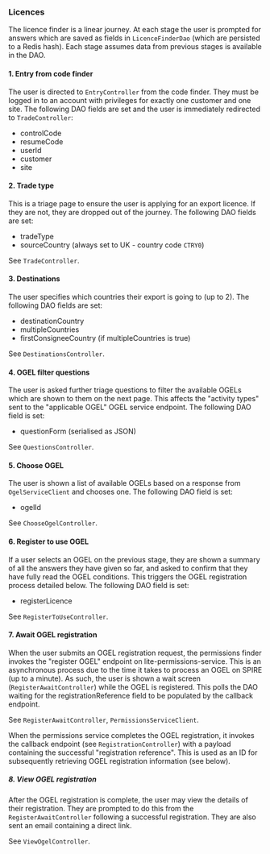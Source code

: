 ### Licences

The licence finder is a linear journey. At each stage the user is prompted for answers which are saved as fields in 
`LicenceFinderDao` (which are persisted to a Redis hash). Each stage assumes data from previous stages is available in the DAO.

#### 1. Entry from code finder

The user is directed to `EntryController` from the code finder. They must be logged in to an account with privileges for
exactly one customer and one site. The following DAO fields are set and the user is immediately redirected to `TradeController`:

* controlCode
* resumeCode
* userId
* customer
* site

#### 2. Trade type

This is a triage page to ensure the user is applying for an export licence. If they are not, they are dropped out of the
journey. The following DAO fields are set:

* tradeType
* sourceCountry (always set to UK - country code `CTRY0`)

See `TradeController`.

#### 3. Destinations

The user specifies which countries their export is going to (up to 2). The following DAO fields are set:

* destinationCountry
* multipleCountries
* firstConsigneeCountry (if multipleCountries is true)

See `DestinationsController`.

#### 4. OGEL filter questions

The user is asked further triage questions to filter the available OGELs which are shown to them on the next page. This
affects the "activity types" sent to the "applicable OGEL" OGEL service endpoint. The following DAO field is set:

* questionForm (serialised as JSON)

See `QuestionsController`.

#### 5. Choose OGEL

The user is shown a list of available OGELs based on a response from `OgelServiceClient` and chooses one.
The following DAO field is set:

* ogelId

See `ChooseOgelController`.

#### 6. Register to use OGEL

If a user selects an OGEL on the previous stage, they are shown a summary of all the answers they have given so far, 
and asked to confirm that they have fully read the OGEL conditions. This triggers the OGEL registration process detailed
below. The following DAO field is set:

* registerLicence

See `RegisterToUseController`.

#### 7. Await OGEL registration

When the user submits an OGEL registration request, the permissions finder invokes the "register OGEL" endpoint on
lite-permissions-service. This is an asynchronous process due to the time it takes to process an OGEL on SPIRE (up to a 
minute). As such, the user is shown a wait screen (`RegisterAwaitController`) while the OGEL is registered. This polls
the DAO waiting for the registrationReference field to be populated by the callback endpoint.

See `RegisterAwaitController`, `PermissionsServiceClient`.

When the permissions service completes the OGEL registration, it invokes the callback endpoint (see `RegistrationController`) 
with a payload containing the successful "registration reference". This is used as an ID for subsequently retrieving OGEL
registration information (see below).

##### 8. View OGEL registration

After the OGEL registration is complete, the user may view the details of their registration. They are prompted to do this
from the `RegisterAwaitController` following a successful registration. They are also sent an email containing a direct link.

See `ViewOgelController`.
